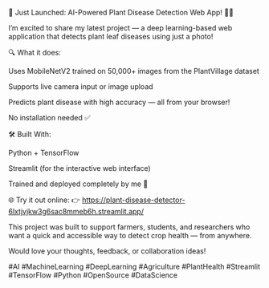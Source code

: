🚀 Just Launched: AI-Powered Plant Disease Detection Web App! 🌿📱

I’m excited to share my latest project — a deep learning-based web application that detects plant leaf diseases using just a photo!

🔍 What it does:

Uses MobileNetV2 trained on 50,000+ images from the PlantVillage dataset

Supports live camera input or image upload

Predicts plant disease with high accuracy — all from your browser!

No installation needed ✅

🛠️ Built With:

Python + TensorFlow

Streamlit (for the interactive web interface)

Trained and deployed completely by me 💪

🌐 Try it out online:
👉 https://plant-disease-detector-6lxtjvjkw3g6sac8mmeb6h.streamlit.app/

This project was built to support farmers, students, and researchers who want a quick and accessible way to detect crop health — from anywhere.

Would love your thoughts, feedback, or collaboration ideas!

#AI #MachineLearning #DeepLearning #Agriculture #PlantHealth #Streamlit #TensorFlow #Python #OpenSource #DataScience

